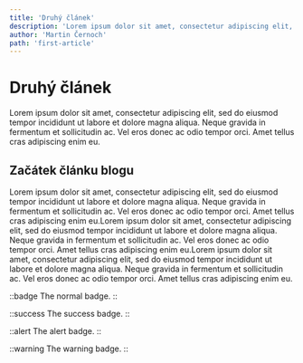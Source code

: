 ```yaml
---
title: 'Druhý článek'
description: 'Lorem ipsum dolor sit amet, consectetur adipiscing elit, sed do eiusmod tempor incididunt ut labore et dolore magna aliqua. Neque gravida in fermentum et sollicitudin ac. Vel eros donec ac odio tempor orci. Amet tellus cras adipiscing enim eu.'
author: 'Martin Černoch'
path: 'first-article'
---
```


# Druhý článek

Lorem ipsum dolor sit amet, consectetur adipiscing elit, sed do eiusmod tempor incididunt ut labore et dolore magna aliqua. Neque gravida in fermentum et sollicitudin ac. Vel eros donec ac odio tempor orci. Amet tellus cras adipiscing enim eu.

## Začátek článku blogu

Lorem ipsum dolor sit amet, consectetur adipiscing elit, sed do eiusmod tempor incididunt ut labore et dolore magna aliqua. Neque gravida in fermentum et sollicitudin ac. Vel eros donec ac odio tempor orci. Amet tellus cras adipiscing enim eu.Lorem ipsum dolor sit amet, consectetur adipiscing elit, sed do eiusmod tempor incididunt ut labore et dolore magna aliqua. Neque gravida in fermentum et sollicitudin ac. Vel eros donec ac odio tempor orci. Amet tellus cras adipiscing enim eu.Lorem ipsum dolor sit amet, consectetur adipiscing elit, sed do eiusmod tempor incididunt ut labore et dolore magna aliqua. Neque gravida in fermentum et sollicitudin ac. Vel eros donec ac odio tempor orci. Amet tellus cras adipiscing enim eu.

::badge
The normal badge.
::

::success
The success badge.
::

::alert
The alert badge.
::

::warning
The warning badge.
::
